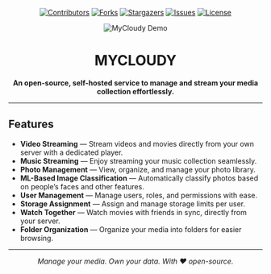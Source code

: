 <p align="center">
  <a href="https://github.com/Noel6161131110/mycloudy/graphs/contributors"><img src="https://img.shields.io/github/contributors/Noel6161131110/mycloudy.svg?style=for-the-badge" alt="Contributors"></a>
  <a href="https://github.com/Noel6161131110/mycloudy/network/members"><img src="https://img.shields.io/github/forks/Noel6161131110/mycloudy.svg?style=for-the-badge" alt="Forks"></a>
  <a href="https://github.com/Noel6161131110/mycloudy/stargazers"><img src="https://img.shields.io/github/stars/Noel6161131110/mycloudy.svg?style=for-the-badge" alt="Stargazers"></a>
  <a href="https://github.com/Noel6161131110/mycloudy/issues"><img src="https://img.shields.io/github/issues/Noel6161131110/mycloudy.svg?style=for-the-badge" alt="Issues"></a>
  <a href="https://github.com/Noel6161131110/mycloudy/blob/main/LICENSE"><img src="https://img.shields.io/github/license/Noel6161131110/mycloudy.svg?style=for-the-badge" alt="License"></a>
</p>


<p align="center">
  <img 
    src="https://raw.githubusercontent.com/Noel6161131110/mycloudy/main/assets/mycloudy_banner_animation.gif" 
    alt="MyCloudy Demo" 
    style="max-width: 100%; height: auto;" 
  />
</p>

<h1 align="center">MYCLOUDY</h1>

<p align="center">
  <strong>An open-source, self-hosted service to manage and stream your media collection effortlessly.</strong>
</p>

---

## Features

- **Video Streaming** — Stream videos and movies directly from your own server with a dedicated player.
- **Music Streaming** — Enjoy streaming your music collection seamlessly.
- **Photo Management** — View, organize, and manage your photo library.
- **ML-Based Image Classification** — Automatically classify photos based on people’s faces and other features.
- **User Management** — Manage users, roles, and permissions with ease.
- **Storage Assignment** — Assign and manage storage limits per user.
- **Watch Together** — Watch movies with friends in sync, directly from your server.
- **Folder Organization** — Organize your media into folders for easier browsing.
---

<p align="center"><em>Manage your media. Own your data. With ❤️ open-source.</em></p>



[contributors-shield]: https://img.shields.io/github/contributors/Noel6161131110/mycloudy.svg?style=for-the-badge
[contributors-url]: https://github.com/Noel6161131110/mycloudy/graphs/contributors
[forks-shield]: https://img.shields.io/github/forks/Noel6161131110/mycloudy.svg?style=for-the-badge
[forks-url]: https://github.com/Noel6161131110/mycloudy/network/members
[stars-shield]: https://img.shields.io/github/stars/Noel6161131110/mycloudy.svg?style=for-the-badge
[stars-url]: https://github.com/Noel6161131110/mycloudy/stargazers
[issues-shield]: https://img.shields.io/github/issues/Noel6161131110/mycloudy.svg?style=for-the-badge
[issues-url]: https://github.com/Noel6161131110/mycloudy/issues
[license-shield]: https://img.shields.io/github/license/Noel6161131110/mycloudy.svg?style=for-the-badge
[license-url]: https://github.com/Noel6161131110/mycloudy/blob/master/LICENSE.txt
